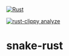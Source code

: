 [![Rust](https://github.com/matrizaev/snake-rust/actions/workflows/rust.yml/badge.svg)](https://github.com/matrizaev/snake-rust/actions/workflows/rust.yml)

[![rust-clippy analyze](https://github.com/matrizaev/snake-rust/actions/workflows/rust-clippy.yml/badge.svg)](https://github.com/matrizaev/snake-rust/actions/workflows/rust-clippy.yml)
# snake-rust
